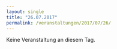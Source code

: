 ```yaml
---
layout: single
title: "26.07.2017"
permalink: /veranstaltungen/2017/07/26/
---
```


Keine Veranstaltung an diesem Tag.
